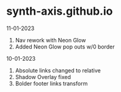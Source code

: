 # synth-axis.github.io

11-01-2023
  1. Nav rework with Neon Glow
  2. Added Neon Glow pop outs w/0 border

10-01-2023
  1. Absolute links changed to relative
  2. Shadow Overlay fixed
  3. Bolder footer links transform

